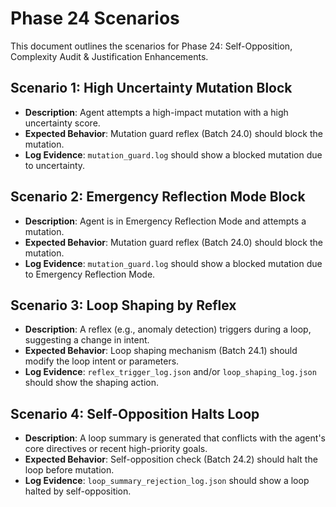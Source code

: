 # Phase 24 Scenarios

This document outlines the scenarios for Phase 24: Self-Opposition, Complexity Audit & Justification Enhancements.

## Scenario 1: High Uncertainty Mutation Block
- **Description**: Agent attempts a high-impact mutation with a high uncertainty score.
- **Expected Behavior**: Mutation guard reflex (Batch 24.0) should block the mutation.
- **Log Evidence**: `mutation_guard.log` should show a blocked mutation due to uncertainty.

## Scenario 2: Emergency Reflection Mode Block
- **Description**: Agent is in Emergency Reflection Mode and attempts a mutation.
- **Expected Behavior**: Mutation guard reflex (Batch 24.0) should block the mutation.
- **Log Evidence**: `mutation_guard.log` should show a blocked mutation due to Emergency Reflection Mode.

## Scenario 3: Loop Shaping by Reflex
- **Description**: A reflex (e.g., anomaly detection) triggers during a loop, suggesting a change in intent.
- **Expected Behavior**: Loop shaping mechanism (Batch 24.1) should modify the loop intent or parameters.
- **Log Evidence**: `reflex_trigger_log.json` and/or `loop_shaping_log.json` should show the shaping action.

## Scenario 4: Self-Opposition Halts Loop
- **Description**: A loop summary is generated that conflicts with the agent's core directives or recent high-priority goals.
- **Expected Behavior**: Self-opposition check (Batch 24.2) should halt the loop before mutation.
- **Log Evidence**: `loop_summary_rejection_log.json` should show a loop halted by self-opposition.
